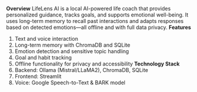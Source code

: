 **Overview**
LifeLens AI is a local AI-powered life coach that provides personalized guidance, tracks goals, and supports emotional well-being. It uses long-term memory to recall past interactions and adapts responses based on detected emotions—all offline and with full data privacy.
**Features**
1. Text and voice interaction
2. Long-term memory with ChromaDB and SQLite
3. Emotion detection and sensitive topic handling
4. Goal and habit tracking
5. Offline functionality for privacy and accessibility
**Technology Stack**
1. Backend: Ollama (Mistral/LLaMA2), ChromaDB, SQLite
2. Frontend: Streamlit
3. Voice: Google Speech-to-Text & BARK model
